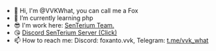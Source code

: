 - 👋 Hi, I'm @VVKWhat, you can call me a Fox
- 🌱 I’m currently learning php<!-- - 👀 I’m interested in python, php -->
- 😎 I'm work here: [SenTerium Team.](https://senterium.xyz/)
- 😘 [Discord SenTerium Server (Click)](https://discord.gg/ZWRCry6bsA)
- 📫 How to reach me: Discord: foxanto.vvk, Telegram: [t.me/vvk_what](https://t.me/vvk_what)
<!--- 💞️ I’m looking to collaborate on alone --->
<!---
VVKWhat/VVKWhat is a ✨ special ✨ repository because its `README.md` (this file) appears on your GitHub profile.
You can click the Preview link to take a look at your changes.
--->

